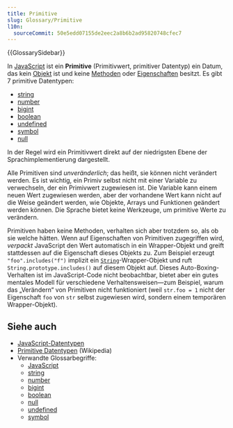 ```yaml
---
title: Primitive
slug: Glossary/Primitive
l10n:
  sourceCommit: 50e5edd07155de2eec2a8b6b2ad95820748cfec7
---
```


{{GlossarySidebar}}

In [JavaScript](/de/docs/Glossary/JavaScript) ist ein **Primitive** (Primitivwert, primitiver Datentyp) ein Datum, das kein [Objekt](/de/docs/Glossary/object) ist und keine [Methoden](/de/docs/Glossary/method) oder [Eigenschaften](/de/docs/Glossary/property/javascript) besitzt. Es gibt 7 primitive Datentypen:

- [string](/de/docs/Glossary/string)
- [number](/de/docs/Glossary/number)
- [bigint](/de/docs/Glossary/bigint)
- [boolean](/de/docs/Glossary/boolean)
- [undefined](/de/docs/Glossary/undefined)
- [symbol](/de/docs/Web/JavaScript/Reference/Global_Objects/Symbol)
- [null](/de/docs/Glossary/null)

In der Regel wird ein Primitivwert direkt auf der niedrigsten Ebene der Sprachimplementierung dargestellt.

Alle Primitiven sind _unveränderlich_; das heißt, sie können nicht verändert werden. Es ist wichtig, ein Primiv selbst nicht mit einer Variable zu verwechseln, der ein Primivwert zugewiesen ist. Die Variable kann einem neuen Wert zugewiesen werden, aber der vorhandene Wert kann nicht auf die Weise geändert werden, wie Objekte, Arrays und Funktionen geändert werden können. Die Sprache bietet keine Werkzeuge, um primitive Werte zu verändern.

Primitiven haben keine Methoden, verhalten sich aber trotzdem so, als ob sie welche hätten. Wenn auf Eigenschaften von Primitiven zugegriffen wird, _verpackt_ JavaScript den Wert automatisch in ein Wrapper-Objekt und greift stattdessen auf die Eigenschaft dieses Objekts zu. Zum Beispiel erzeugt `"foo".includes("f")` implizit ein [`String`](/de/docs/Web/JavaScript/Reference/Global_Objects/String)-Wrapper-Objekt und ruft `String.prototype.includes()` auf diesem Objekt auf. Dieses Auto-Boxing-Verhalten ist im JavaScript-Code nicht beobachtbar, bietet aber ein gutes mentales Modell für verschiedene Verhaltensweisen—zum Beispiel, warum das „Verändern“ von Primitiven nicht funktioniert (weil `str.foo = 1` nicht der Eigenschaft `foo` von `str` selbst zugewiesen wird, sondern einem temporären Wrapper-Objekt).

## Siehe auch

- [JavaScript-Datentypen](/de/docs/Web/JavaScript/Data_structures)
- [Primitive Datentypen](https://en.wikipedia.org/wiki/Primitive_data_type) (Wikipedia)
- Verwandte Glossarbegriffe:
  - [JavaScript](/de/docs/Glossary/JavaScript)
  - [string](/de/docs/Glossary/string)
  - [number](/de/docs/Glossary/number)
  - [bigint](/de/docs/Glossary/bigint)
  - [boolean](/de/docs/Glossary/boolean)
  - [null](/de/docs/Glossary/null)
  - [undefined](/de/docs/Glossary/undefined)
  - [symbol](/de/docs/Web/JavaScript/Reference/Global_Objects/Symbol)
